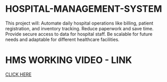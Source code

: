 # HOSPITAL-MANAGEMENT-SYSTEM
This project will:  Automate daily hospital operations like billing, patient registration, and inventory tracking. Reduce paperwork and save time. Provide secure access to data for hospital staff. Be scalable for future needs and adaptable for different healthcare facilities.
 # HMS WORKING VIDEO - LINK
 [CLICK HERE](https://drive.google.com/file/d/1fZ71RONgdiWE0MeKddOQAbX9i4W4hLBg/view?usp=sharing)
